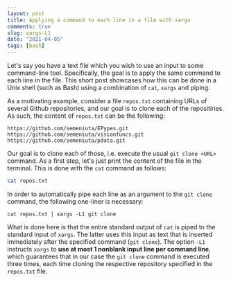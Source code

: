 ```yaml
---
layout: post
title: Applying a command to each line in a file with xargs
comments: true
slug: xargs-L1
date: "2021-04-05"
tags: [bash]
---
```


Let's say you have a text file which you wish to use an input to some command-line tool. Specifically, the goal is to apply the same command to each line in the file. This short post showcases how this can be done in a Unix shell (such as Bash) using a combination of `cat`, `xargs` and piping. 

As a motivating example, consider a file `repos.txt` containing URLs of several Github repositories, and our goal is to clone each of the repositiries. As such, the content of `repos.txt` can be the following:

```
https://github.com/semeniuta/EPypes.git
https://github.com/semeniuta/visionfuncs.git
https://github.com/semeniuta/pdata.git
```

Our goal is to clone each of those, i.e. execute the usual `git clone <URL>` command. As a first step, let's just print the content of the file in the terminal. This is done with the `cat` command as follows:

```bash
cat repos.txt
```

In order to automatically pipe each line as an argument to the `git clone` command, the following one-liner is necessary:

```
cat repos.txt | xargs -L1 git clone
```

What is done here is that the entire standard output of `cat` is piped to the standard input of `xargs`. The latter uses this input as text that is inserted immediately after the specified command (`git clone`). The option `-L1` instructs `xargs` to **use at most 1 nonblank input line per command line**, which  guarantees that in our case the `git clone` command is executed three times, each time cloning the respective repository specified in the `repos.txt` file. 




